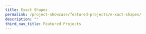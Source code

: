 ```yaml
---
title: Exact Shapes
permalink: /project-showcase/featured-projects/e-xact-shapes/
description: ""
third_nav_title: Featured Projects
---
```

